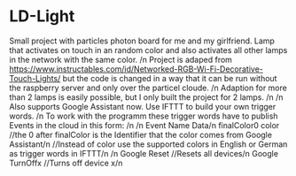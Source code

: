 # LD-Light
Small project with particles photon board for me and my girlfriend. Lamp that activates on touch in an random color and also activates all other lamps in the network with the same color. /n
Project is adaped from https://www.instructables.com/id/Networked-RGB-Wi-Fi-Decorative-Touch-Lights/ but the code is changed in a way that it can be run without the raspberry server and only over the particel cloude. /n
Adaption for more than 2 lamps is easily possible, but I only built the project for 2 lamps. /n
/n
Also supports Google Assistant now. Use IFTTT to build your own trigger words. /n
To work with the programm these trigger words have to publish Events in the cloud in this form: /n
/n
Event Name      Data/n
finalColor0     color     //the 0 after finalColor is the Identifier that the color comes from Google Assistant/n
                          //Instead of color use the supported colors in English or German as trigger words in IFTTT/n
/n
Google          Reset     //Resets all devices/n
Google          TurnOffx  //Turns off device x/n
